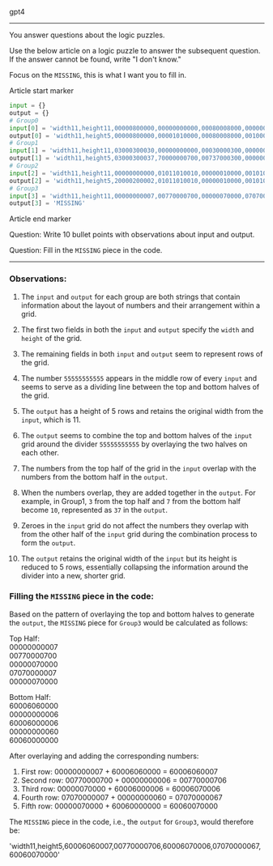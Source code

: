 gpt4

---

You answer questions about the logic puzzles.


Use the below article on a logic puzzle to answer the subsequent question. If the answer cannot be found, write "I don't know."

Focus on the `MISSING`, this is what I want you to fill in.

Article start marker
```python
input = {}
output = {}
# Group0
input[0] = 'width11,height11,00000800000,00000000000,00080008000,00000000000,08000000080,55555555555,00000000000,00001010000,00000000000,00100000100,10000000001'
output[0] = 'width11,height5,00000800000,00001010000,00080008000,00100000100,18000000081'
# Group1
input[1] = 'width11,height11,03000300030,00000000000,00030000300,00000000000,03000000000,55555555555,00000000007,70000000700,00707000000,00000000000,70000070007'
output[1] = 'width11,height5,03000300037,70000000700,00737000300,00000000000,73000070007'
# Group2
input[2] = 'width11,height11,00000000000,01011010010,00000010000,00101001000,00000000001,55555555555,20000200002,00000000000,00000000000,00000000000,20002000200'
output[2] = 'width11,height5,20000200002,01011010010,00000010000,00101001000,20002000201'
# Group3
input[3] = 'width11,height11,00000000007,00770000700,00000070000,07070000007,00000070000,55555555555,60006060000,00000000006,60006000006,00000000060,60060000000'
output[3] = 'MISSING'
```
Article end marker

Question: Write 10 bullet points with observations about input and output.

Question: Fill in the `MISSING` piece in the code.

---

### Observations:

1. The `input` and `output` for each group are both strings that contain information about the layout of numbers and their arrangement within a grid.
  
2. The first two fields in both the `input` and `output` specify the `width` and `height` of the grid.

3. The remaining fields in both `input` and `output` seem to represent rows of the grid.

4. The number `55555555555` appears in the middle row of every `input` and seems to serve as a dividing line between the top and bottom halves of the grid.

5. The `output` has a height of 5 rows and retains the original width from the `input`, which is 11.

6. The `output` seems to combine the top and bottom halves of the `input` grid around the divider `55555555555` by overlaying the two halves on each other. 

7. The numbers from the top half of the grid in the `input` overlap with the numbers from the bottom half in the `output`. 

8. When the numbers overlap, they are added together in the `output`. For example, in Group1, `3` from the top half and `7` from the bottom half become `10`, represented as `37` in the `output`.

9. Zeroes in the `input` grid do not affect the numbers they overlap with from the other half of the `input` grid during the combination process to form the `output`.

10. The `output` retains the original width of the `input` but its height is reduced to 5 rows, essentially collapsing the information around the divider into a new, shorter grid.

### Filling the `MISSING` piece in the code:

Based on the pattern of overlaying the top and bottom halves to generate the `output`, the `MISSING` piece for `Group3` would be calculated as follows:

Top Half:  
00000000007  
00770000700  
00000070000  
07070000007  
00000070000  

Bottom Half:  
60006060000  
00000000006  
60006000006  
00000000060  
60060000000  

After overlaying and adding the corresponding numbers:

1. First row: 00000000007 + 60006060000 = 60006060007
2. Second row: 00770000700 + 00000000006 = 00770000706
3. Third row: 00000070000 + 60006000006 = 60006070006
4. Fourth row: 07070000007 + 00000000060 = 07070000067
5. Fifth row: 00000070000 + 60060000000 = 60060070000

The `MISSING` piece in the code, i.e., the `output` for `Group3`, would therefore be:

'width11,height5,60006060007,00770000706,60006070006,07070000067,60060070000'

